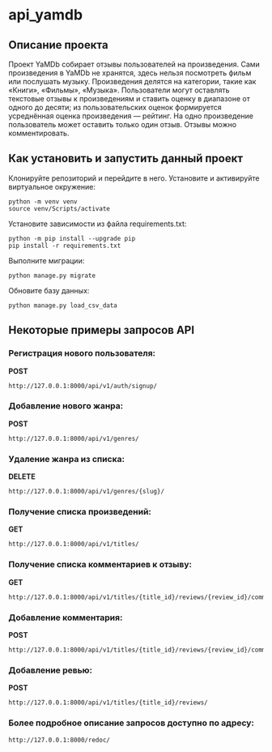 # api_yamdb
## Описание проекта
Проект YaMDb собирает отзывы пользователей на произведения. Сами произведения в YaMDb не хранятся, здесь нельзя посмотреть фильм или послушать музыку.
Произведения делятся на категории, такие как «Книги», «Фильмы», «Музыка». 
Пользователи могут оставлять текстовые отзывы к произведениям и ставить оценку в диапазоне от одного до десяти; из пользовательских оценок формируется усреднённая оценка произведения — рейтинг. На одно произведение пользователь может оставить только один отзыв.
Отзывы можно комментировать.
## Как установить и запустить данный проект
Клонируйте репозиторий и перейдите в него.
Установите и активируйте виртуальное окружение:
```
python -m venv venv
source venv/Scripts/activate
```
Установите зависимости из файла requirements.txt:
```
python -m pip install --upgrade pip
pip install -r requirements.txt
```
Выполните миграции:
```
python manage.py migrate
```
Обновите базу данных:
```
python manage.py load_csv_data
```
## Некоторые примеры запросов API
### Регистрация нового пользователя:
**POST**
~~~
http://127.0.0.1:8000/api/v1/auth/signup/
~~~
### Добавление нового жанра:
**POST**
~~~
http://127.0.0.1:8000/api/v1/genres/
~~~
### Удаление жанра из списка:
**DELETE**
~~~
http://127.0.0.1:8000/api/v1/genres/{slug}/
~~~
### Получение списка произведений:
**GET**
~~~
http://127.0.0.1:8000/api/v1/titles/
~~~
### Получение списка комментариев к отзыву:
**GET**
~~~
http://127.0.0.1:8000/api/v1/titles/{title_id}/reviews/{review_id}/comments/
~~~
### Добавление комментария:
**POST**
~~~
http://127.0.0.1:8000/api/v1/titles/{title_id}/reviews/{review_id}/comments/
~~~
### Добавление ревью:
**POST**
~~~
http://127.0.0.1:8000/api/v1/titles/{title_id}/reviews/
~~~

### Более подробное описание запросов доступно по адресу:
~~~
http://127.0.0.1:8000/redoc/
~~~
